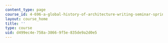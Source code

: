 ```yaml
---
content_type: page
course_id: 4-696-a-global-history-of-architecture-writing-seminar-spring-2008
layout: course_home
title: ''
type: course
uid: d499ec4e-758a-3866-9f5e-835de9a2d0e5
---
```

